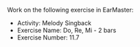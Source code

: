 Work on the following exercise in EarMaster:
- Activity: Melody Singback
- Exercise Name: Do, Re, Mi - 2 bars
- Exercise Number: 11.7
